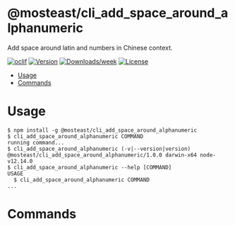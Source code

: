 @mosteast/cli_add_space_around_alphanumeric
===========================================

Add space around latin and numbers in Chinese context.

[![oclif](https://img.shields.io/badge/cli-oclif-brightgreen.svg)](https://oclif.io)
[![Version](https://img.shields.io/npm/v/@mosteast/cli_add_space_around_alphanumeric.svg)](https://npmjs.org/package/@mosteast/cli_add_space_around_alphanumeric)
[![Downloads/week](https://img.shields.io/npm/dw/@mosteast/cli_add_space_around_alphanumeric.svg)](https://npmjs.org/package/@mosteast/cli_add_space_around_alphanumeric)
[![License](https://img.shields.io/npm/l/@mosteast/cli_add_space_around_alphanumeric.svg)](https://github.com/mosteast/cli_add_space_around_alphanumeric/blob/master/package.json)

<!-- toc -->
* [Usage](#usage)
* [Commands](#commands)
<!-- tocstop -->
# Usage
<!-- usage -->
```sh-session
$ npm install -g @mosteast/cli_add_space_around_alphanumeric
$ cli_add_space_around_alphanumeric COMMAND
running command...
$ cli_add_space_around_alphanumeric (-v|--version|version)
@mosteast/cli_add_space_around_alphanumeric/1.0.0 darwin-x64 node-v12.14.0
$ cli_add_space_around_alphanumeric --help [COMMAND]
USAGE
  $ cli_add_space_around_alphanumeric COMMAND
...
```
<!-- usagestop -->
# Commands
<!-- commands -->

<!-- commandsstop -->
